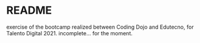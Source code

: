 # README

exercise of the bootcamp realized between Coding Dojo and Edutecno, for Talento Digital 2021.
incomplete... for the moment.
